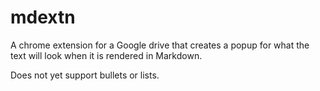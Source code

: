 # mdextn
A chrome extension for a Google drive that creates a popup for what the text will look when it is rendered in Markdown.

Does not yet support bullets or lists.

